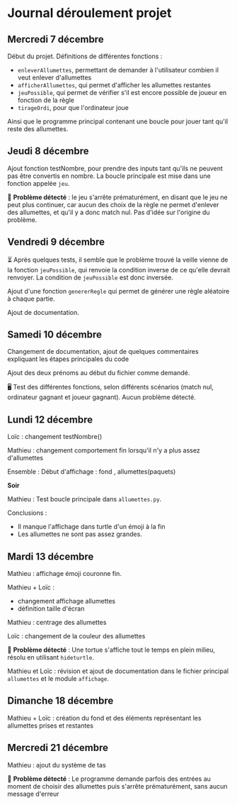 # Journal déroulement projet

## Mercredi 7 décembre

Début du projet. Définitions de différentes fonctions : 
* `enleverAllumettes`, permettant de demander à l'utilisateur combien il veut enlever d'allumettes
* `afficherAllumettes`, qui permet d'afficher les allumettes restantes
* `jeuPossible`, qui permet de vérifier s'il est encore possible de joueur en fonction de la règle
* `tirageOrdi`, pour que l'ordinateur joue

Ainsi que le programme principal contenant une boucle pour jouer tant qu'il reste des allumettes.

## Jeudi 8 décembre

Ajout fonction testNombre, pour prendre des inputs tant qu'ils ne peuvent pas être convertis en nombre.
La boucle principale est mise dans une fonction appelée `jeu`.

 🚧 **Problème détecté** : le jeu s'arrête prématurément, en disant que le jeu ne peut plus continuer, car aucun des choix de la règle ne permet d'enlever des allumettes, et qu'il y a donc match nul. Pas d'idée sur l'origine du problème.

## Vendredi 9 décembre

⏳ Après quelques tests, il semble que le problème trouvé la veille vienne de la fonction `jeuPossible`, qui renvoie la condition inverse de ce qu'elle devrait renvoyer. La condition de `jeuPossible` est donc inversée.

Ajout d'une fonction `genererRegle` qui permet de générer une règle aléatoire à chaque partie.

Ajout de documentation.

## Samedi 10 décembre

Changement de documentation, ajout de quelques commentaires expliquant les étapes principales du code

Ajout des deux prénoms au début du fichier comme demandé.

🖥️ Test des différentes fonctions, selon différents scénarios (match nul, ordinateur gagnant et joueur gagnant). Aucun problème détecté.

## Lundi 12 décembre
Loïc : changement testNombre()

Mathieu : changement comportement fin lorsqu'il n'y a plus assez d'allumettes

Ensemble : Début d'affichage : fond , allumettes(paquets)

**Soir**

Mathieu : Test boucle principale dans `allumettes.py`.

Conclusions : 

* Il manque l'affichage dans turtle d'un émoji à la fin
* Les allumettes ne sont pas assez grandes.

## Mardi 13 décembre
Mathieu : affichage émoji couronne fin.

Mathieu + Loïc : 
* changement affichage allumettes
* définition taille d'écran

Mathieu : centrage des allumettes

Loïc : changement de la couleur des allumettes

🚧 **Problème détecté** : Une tortue s'affiche tout le temps en plein milieu, résolu en utilisant `hideturtle`.

Mathieu et Loïc : révision et ajout de documentation dans le fichier principal `allumettes` et le module `affichage`.

## Dimanche 18 décembre

Mathieu + Loïc : création du fond et des éléments représentant les allumettes prises et restantes

## Mercredi 21 décembre

Mathieu : ajout du système de tas

🚧 **Problème détecté** : Le programme demande parfois des entrées au moment de choisir des allumettes puis s'arrête
prématurément, sans aucun message d'erreur 